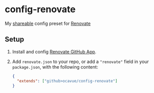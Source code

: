 # config-renovate

My [shareable](https://docs.renovatebot.com/config-presets/) config preset for [Renovate](https://github.com/renovatebot/renovate)

## Setup

1. Install and config [Renovate GitHub App](https://github.com/apps/renovate).
2. Add `renovate.json` to your repo, or add a `"renovate"` field in your `package.json`, with the following content:

   ```json
   {
     "extends": ["github>ocavue/config-renovate"]
   }
   ```
